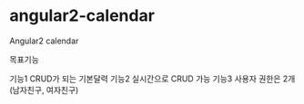 # angular2-calendar
Angular2 calendar

목표기능

기능1 CRUD가 되는 기본달력
기능2 실시간으로 CRUD 가능
기능3 사용자 권한은 2개 (남자친구, 여자친구)
